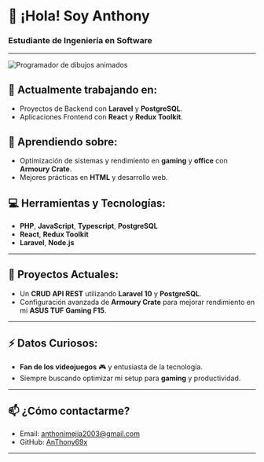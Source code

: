 # 👋 ¡Hola! Soy **Anthony** 
### Estudiante de Ingeniería en Software

---
![Programador de dibujos animados](https://es.vecteezy.com/arte-vectorial/689923-programador-de-software-de-dibujos-animados)

## 🔭 Actualmente trabajando en:
- Proyectos de Backend con **Laravel** y **PostgreSQL**.
- Aplicaciones Frontend con **React** y **Redux Toolkit**.

## 🌱 Aprendiendo sobre:
- Optimización de sistemas y rendimiento en **gaming** y **office** con **Armoury Crate**.
- Mejores prácticas en **HTML** y desarrollo web.

## 💻 Herramientas y Tecnologías:
- **PHP**, **JavaScript**, **Typescript**, **PostgreSQL**
- **React**, **Redux Toolkit**
- **Laravel**, **Node.js**

---

## 🚀 Proyectos Actuales:
- Un **CRUD API REST** utilizando **Laravel 10** y **PostgreSQL**.
- Configuración avanzada de **Armoury Crate** para mejorar rendimiento en mi **ASUS TUF Gaming F15**.

---

## ⚡ Datos Curiosos:
- **Fan de los videojuegos** 🎮 y entusiasta de la tecnología.
- Siempre buscando optimizar mi setup para **gaming** y productividad.

---

## 📫 ¿Cómo contactarme?
- Email: [anthonimejia2003@gmail.com](mailto:anthonimejia2003@gmail.com)
- GitHub: [AnThony69x](https://github.com/AnThony69x)

---
